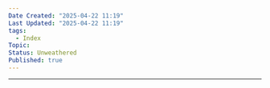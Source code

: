 ```yaml
---
Date Created: "2025-04-22 11:19"
Last Updated: "2025-04-22 11:19"
tags:
  - Index
Topic: 
Status: Unweathered
Published: true
---
```

---

